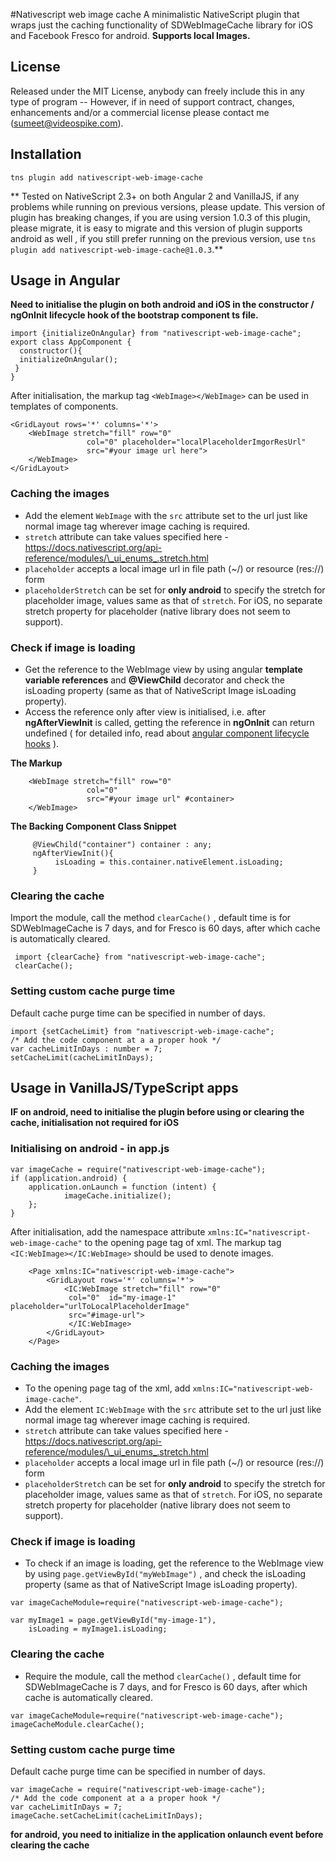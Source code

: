 

#Nativescript web image cache
A minimalistic NativeScript plugin that wraps just the caching functionality of  SDWebImageCache library for iOS and Facebook Fresco for android.
**Supports local Images.**

## License
Released under the MIT License, anybody can freely include this in any type of program -- However, if in need of support contract, changes, enhancements and/or a commercial license please contact me (sumeet@videospike.com).

## Installation

    tns plugin add nativescript-web-image-cache

** Tested on NativeScript 2.3+ on both Angular 2 and VanillaJS, if any problems while running on previous versions, please update. This version of plugin has breaking changes, if you are using version 1.0.3 of this plugin, please migrate, it is easy to migrate and this version of plugin supports android as well , if you still prefer running on the previous version, use `tns plugin add nativescript-web-image-cache@1.0.3`.**

## Usage in Angular

**Need to initialise the plugin on both android and iOS in the constructor / ngOnInit lifecycle hook of the bootstrap component ts file.**

    import {initializeOnAngular} from "nativescript-web-image-cache";
    export class AppComponent {
      constructor(){
      initializeOnAngular();
     }
    }
After initialisation, the markup tag `<WebImage></WebImage>` can be used in templates of components.

    <GridLayout rows='*' columns='*'>
        <WebImage stretch="fill" row="0"
                     col="0" placeholder="localPlaceholderImgorResUrl"
                     src="#your image url here">
        </WebImage>
    </GridLayout>

### Caching the images

 - Add the element `WebImage`  with the `src` attribute set to the url just like normal image tag wherever image caching is required.   
 - `stretch` attribute can take values specified here
   -https://docs.nativescript.org/api-reference/modules/\_ui_enums_.stretch.html
 - `placeholder` accepts a local image url in file path (~/) or resource (res://) form
 - `placeholderStretch` can be set for **only android** to specify the stretch for placeholder image, values same as that of `stretch`. For iOS, no separate stretch property for placeholder (native library does not seem to support).


### Check if image is loading

- Get the reference to the WebImage view by using angular **template variable references** and **@ViewChild** decorator and check the isLoading property (same as that of NativeScript Image isLoading property).
- Access the reference only after view is initialised, i.e. after **ngAfterViewInit** is called, getting the reference in **ngOnInit** can return undefined ( for detailed info, read about [angular component lifecycle hooks](https://angular.io/docs/ts/latest/guide/lifecycle-hooks.html) ).

**The Markup**

        <WebImage stretch="fill" row="0"
                     col="0"
                     src="#your image url" #container>
        </WebImage>

**The Backing Component Class Snippet**

         @ViewChild("container") container : any;
	     ngAfterViewInit(){
	          isLoading = this.container.nativeElement.isLoading;
	     }



### Clearing the cache

Import the module, call the method `clearCache()`  , default time is for SDWebImageCache is 7 days, and for Fresco is 60 days,  after which cache is automatically cleared.


     import {clearCache} from "nativescript-web-image-cache";
     clearCache();

### Setting custom cache purge time
Default cache purge time can be specified in number of days.

    import {setCacheLimit} from "nativescript-web-image-cache";
	/* Add the code component at a a proper hook */
    var cacheLimitInDays : number = 7;
    setCacheLimit(cacheLimitInDays);

## Usage in VanillaJS/TypeScript apps

**IF on android, need to initialise the plugin before using or clearing the cache, initialisation not required for iOS**

### Initialising on android - in app.js

    var imageCache = require("nativescript-web-image-cache");
    if (application.android) {
        application.onLaunch = function (intent) {
                imageCache.initialize();
        };
    }

After initialisation, add the namespace attribute    `xmlns:IC="nativescript-web-image-cache"` to the opening page tag of xml. The markup tag `<IC:WebImage></IC:WebImage>` should be used to denote images.

```
    <Page xmlns:IC="nativescript-web-image-cache">
        <GridLayout rows='*' columns='*'>
            <IC:WebImage stretch="fill" row="0"
             col="0"  id="my-image-1" placeholder="urlToLocalPlaceholderImage"
             src="#image-url">
             </IC:WebImage>  
        </GridLayout>
    </Page>
```

### Caching the images

 - To the opening page tag of the xml, add
   `xmlns:IC="nativescript-web-image-cache"`.
 - Add the element `IC:WebImage`  with the `src` attribute set to the url just like normal image tag wherever image caching is required.   
 - `stretch` attribute can take values specified here
   -https://docs.nativescript.org/api-reference/modules/\_ui_enums_.stretch.html
 - `placeholder` accepts a local image url in file path (~/) or resource (res://) form
 - `placeholderStretch` can be set for **only android** to specify the stretch for placeholder image, values same as that of `stretch`. For iOS, no separate stretch property for placeholder (native library does not seem to support).

### Check if image is loading

 - To check if an image is loading, get the reference to the WebImage view by using `page.getViewById("myWebImage")` , and check the isLoading property (same as that of NativeScript Image isLoading property).

```
var imageCacheModule=require("nativescript-web-image-cache");

var myImage1 = page.getViewById("my-image-1"),
    isLoading = myImage1.isLoading;

```


### Clearing the cache

- Require the module, call the method `clearCache()`  , default time for SDWebImageCache is 7 days, and for Fresco is 60 days,  after which cache is automatically cleared.
```
var imageCacheModule=require("nativescript-web-image-cache");
imageCacheModule.clearCache();
```

### Setting custom cache purge time

Default cache purge time can be specified in number of days.

    var imageCache = require("nativescript-web-image-cache");
   	/* Add the code component at a a proper hook */
    var cacheLimitInDays = 7;
    imageCache.setCacheLimit(cacheLimitInDays);


**for android, you need to initialize in the application onlaunch event before clearing the cache**
